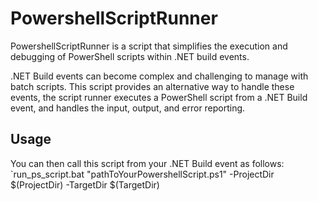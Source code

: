 # PowershellScriptRunner
PowershellScriptRunner is a script that simplifies the execution and debugging of PowerShell scripts within .NET build events.

.NET Build events can become complex and challenging to manage with batch scripts. This script provides an alternative way to handle these events, the script runner executes a PowerShell script from a .NET Build event, and handles the input, output, and error reporting.

## Usage
You can then call this script from your .NET Build event as follows:
`run_ps_script.bat "pathToYourPowershellScript.ps1" -ProjectDir $(ProjectDir) -TargetDir $(TargetDir)
